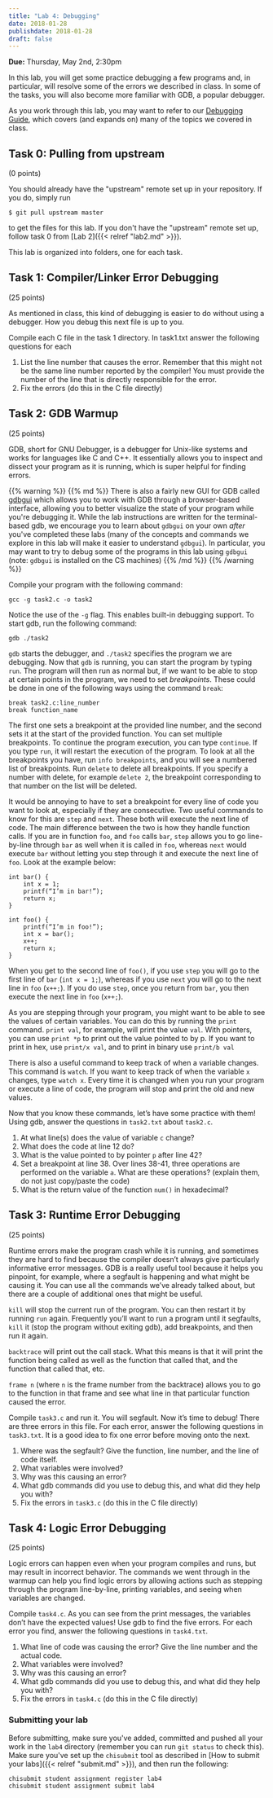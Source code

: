 ```yaml
---
title: "Lab 4: Debugging"
date: 2018-01-28
publishdate: 2018-01-28
draft: false
---
```


**Due:** Thursday, May 2nd, 2:30pm

In this lab, you will get some practice debugging a few programs and, in particular, will resolve some of the errors we described in class. In some of the tasks, you will also become more familiar with GDB, a popular debugger.

As you work through this lab, you may want to refer to our [Debugging Guide](https://uchicago-cs.github.io/debugging-guide/), which covers (and expands on) many of the topics we covered in class.

## Task 0: Pulling from upstream

(0 points)

You should already have the "upstream" remote set up in your repository. If you do, simply run

```
$ git pull upstream master
```

to get the files for this lab. If you don't have the "upstream" remote set up, follow task 0 from [Lab 2]({{< relref "lab2.md" >}}).

This lab is organized into folders, one for each task.

## Task 1: Compiler/Linker Error Debugging

(25 points)

As mentioned in class, this kind of debugging is easier to do without using a debugger. How you debug this next file is up to you.

Compile each C file in the task 1 directory. In task1.txt answer the following questions for each

1. List the line number that causes the error. Remember that this might not be the same line number reported by the compiler! You must provide the number of the line that is directly responsible for the error.
2. Fix the errors (do this in the C file directly)


## Task 2: GDB Warmup

(25 points)

GDB, short for GNU Debugger, is a debugger for Unix-like systems and works for languages like C and C++. It essentially allows you to inspect and dissect your program as it is running, which is super helpful for finding errors.

{{% warning %}}
{{% md %}}
There is also a fairly new GUI for GDB called [gdbgui](https://gdbgui.com/) which allows you to work with GDB through a browser-based interface, allowing you to better visualize the state of your program while you're debugging it. While the lab instructions are written for the terminal-based gdb, we encourage you to learn about `gdbgui` on your own *after* you've completed these labs (many of the concepts and commands we explore in this lab will make it easier to understand `gdbgui`). In particular, you may want to try to debug some of the programs in this lab using `gdbgui` (note: `gdbgui` is installed on the CS machines)
{{% /md %}}
{{% /warning %}}

Compile your program with the following command:

    gcc -g task2.c -o task2

Notice the use of the `-g` flag. This enables built-in debugging support. To start gdb, run the following command:

    gdb ./task2

`gdb` starts the debugger, and `./task2` specifies the program we are debugging. Now that `gdb` is running, you can start the program by typing `run`. The program will then run as normal but, if we want to be able to stop at certain points in the program, we need to set *breakpoints*. These could be done in one of the following ways using the command `break`:

    break task2.c:line_number
    break function_name

The first one sets a breakpoint at the provided line number, and the second sets it at the start of the provided function. You can set multiple breakpoints. To continue the program execution, you can type `continue`. If you type `run`, it will restart the execution of the program. To look at all the breakpoints you have, run `info breakpoints`, and you will see a numbered list of breakpoints. Run `delete` to delete all breakpoints. If you specify a number with delete, for example `delete 2`, the breakpoint corresponding to that number on the list will be deleted.

It would be annoying to have to set a breakpoint for every line of code you want to look at, especially if they are consecutive. Two useful commands to know for this are `step` and `next`. These both will execute the next line of code. The main difference between the two is how they handle function calls. If you are in function `foo`, and `foo` calls `bar`, `step` allows you to go line-by-line through `bar` as well when it is called in `foo`, whereas `next` would execute `bar` without letting you step through it and execute the next line of `foo`. Look at the example below:


    int bar() {
        int x = 1;
        printf(“I’m in bar!”);
        return x;
    }

    int foo() {
        printf(“I’m in foo!”);
        int x = bar();
        x++;
        return x;
    }

When you get to the second line of `foo()`, if you use `step` you will go to the first line of `bar` (`int x = 1;`), whereas if you use `next` you will go to the next line in `foo` (`x++;`). If you do use `step`, once you return from `bar`, you then execute the next line in `foo` (`x++;`).

As you are stepping through your program, you might want to be able to see the values of certain variables. You can do this by running the `print` command. `print val`, for example, will print the value `val`. With pointers, you can use `print *p` to print out the value pointed to by p. If you want to print in hex, use `print/x val`, and to print in binary use `print/b val`

There is also a useful command to keep track of when a variable changes. This command is `watch`. If you want to keep track of when the variable `x` changes, type `watch x`. Every time it is changed when you run your program or execute a line of code, the program will stop and print the old and new values.

Now that you know these commands, let’s have some practice with them! Using gdb, answer the questions in `task2.txt` about `task2.c`.

1. At what line(s) does the value of variable `c` change?
2. What does the code at line 12 do?
3. What is the value pointed to by pointer `p` after line 42?
4. Set a breakpoint at line 38. Over lines 38-41, three operations are performed on the variable `a`. What are these operations? (explain them, do not just copy/paste the code)
5. What is the return value of the function `num()` in hexadecimal?

## Task 3: Runtime Error Debugging

(25 points)

Runtime errors make the program crash while it is running, and sometimes they are hard to find because the compiler doesn’t always give particularly informative error messages. GDB is a really useful tool because it helps you pinpoint, for example, where a segfault is happening and what might be causing it. You can use all the commands we’ve already talked about, but there are a couple of additional ones that might be useful.

`kill` will stop the current run of the program. You can then restart it by running `run` again. Frequently you’ll want to run a program until it segfaults, `kill` it (stop the program without exiting gdb), add breakpoints, and then run it again.

`backtrace` will print out the call stack. What this means is that it will print the function being called as well as the function that called that, and the function that called that, etc.

`frame n` (where `n` is the frame number from the backtrace) allows you to go to the function in that frame and see what line in that particular function caused the error.

Compile `task3.c` and run it. You will segfault. Now it’s time to debug! There are three errors in this file. For each error, answer the following questions in `task3.txt`. It is a good idea to fix one error before moving onto the next.

1. Where was the segfault? Give the function, line number, and the line of code itself.
2. What variables were involved?
3. Why was this causing an error?
4. What gdb commands did you use to debug this, and what did they help you with?
5. Fix the errors in `task3.c` (do this in the C file directly)


## Task 4: Logic Error Debugging

(25 points)

Logic errors can happen even when your program compiles and runs, but may result in incorrect behavior. The commands we went through in the warmup can help you find logic errors by allowing actions such as stepping through the program line-by-line, printing variables, and seeing when variables are changed.

Compile `task4.c`. As you can see from the print messages, the variables don’t have the expected values! Use gdb to find the five errors. For each error you find, answer the following questions in `task4.txt`.

1. What line of code was causing the error? Give the line number and the actual code.
2. What variables were involved?
3. Why was this causing an error?
4. What gdb commands did you use to debug this, and what did they help you with?
5. Fix the errors in `task4.c` (do this in the C file directly)



### Submitting your lab

Before submitting, make sure you've added, committed and pushed all your work in the `lab4` directory (remember you can run `git status` to check this). Make sure you've set up the `chisubmit` tool as described in [How to submit your labs]({{< relref "submit.md" >}}), and then run the following:

    chisubmit student assignment register lab4
    chisubmit student assignment submit lab4

